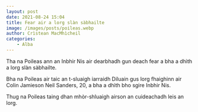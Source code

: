 ```yaml
---
layout: post
date: 2021-08-24 15:04
title: Fear air a lorg slàn sàbhailte
image: /images/posts/poileas.webp
author: Crìstean MacMhìcheil
categories:
    - Alba
---
```

Tha na Poileas ann an Inbhir Nis air dearbhadh gun deach fear a bha a dhìth a lorg slàn sàbhailte.

Bha na Poileas air taic an t-sluaigh iarraidh Diluain gus lorg fhaighinn air Colin Jamieson Neil Sanders, 20, a bha a dhìth bho sgire Inbhir Nis.

Thug na Poileas taing dhan mhòr-shluaigh airson an cuideachadh leis an lorg.
